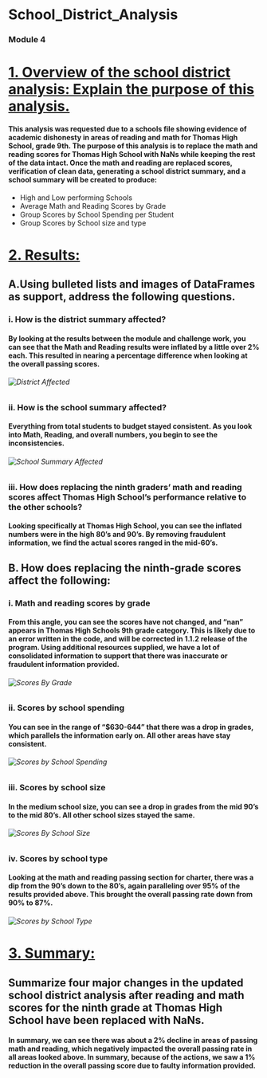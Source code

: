 # School_District_Analysis
### Module 4
# <ins> 1. Overview of the school district analysis: Explain the purpose of this analysis.
#### This analysis was requested due to a schools file showing evidence of academic dishonesty in areas of reading and math for Thomas High School, grade 9th. The purpose of this analysis is to replace the math and reading scores for Thomas High School with NaNs while keeping the rest of the data intact. Once the math and reading are replaced scores, verification of clean data, generating a school district summary, and a school summary will be created to produce:
* High and Low performing Schools
* Average Math and Reading Scores by Grade
* Group Scores by School Spending per Student
* Group Scores by School size and type
# <ins> 2. Results: 
## A.Using bulleted lists and images of DataFrames as support, address the following questions.
### i. How is the district summary affected?
#### By looking at the results between the module and challenge work, you can see that the Math and Reading results were inflated by a little over 2% each. This resulted in nearing a percentage difference when looking at the overall passing scores.
###### ![District Affected](https://github.com/raineytracyn/School_District_Analysis/blob/main/Resources/District%20Affected.png)
### ii. How is the school summary affected?
#### Everything from total students to budget stayed consistent. As you look into Math, Reading, and overall numbers, you begin to see the inconsistencies.
###### ![School Summary Affected](https://github.com/raineytracyn/School_District_Analysis/blob/main/Resources/School%20Summary%20Affected.png)
### iii. How does replacing the ninth graders’ math and reading scores affect Thomas High School’s performance relative to the other schools?
#### Looking specifically at Thomas High School, you can see the inflated numbers were in the high 80’s and 90’s. By removing fraudulent information, we find the actual scores ranged in the mid-60’s. 
## B. How does replacing the ninth-grade scores affect the following:
### i. Math and reading scores by grade
#### From this angle, you can see the scores have not changed, and “nan” appears in Thomas High Schools 9th grade category. This is likely due to an error written in the code, and will be corrected in 1.1.2 release of the program. Using additional resources supplied, we have a lot of consolidated information to support that there was inaccurate or fraudulent information provided.
###### ![Scores By Grade](https://github.com/raineytracyn/School_District_Analysis/blob/main/Resources/Scores%20by%20Grade.png)
### ii. Scores by school spending
#### You can see in the range of “$630-644” that there was a drop in grades, which parallels the information early on. All other areas have stay consistent.
###### ![Scores by School Spending](https://github.com/raineytracyn/School_District_Analysis/blob/main/Resources/Scores%20by%20School%20spending.png)
### iii. Scores by school size
#### In the medium school size, you can see a drop in grades from the mid 90’s to the mid 80’s. All other school sizes stayed the same.
###### ![Scores By School Size](https://github.com/raineytracyn/School_District_Analysis/blob/main/Resources/Score%20by%20School%20Size.png)
### iv. Scores by school type
#### Looking at the math and reading passing section for charter, there was a dip from the 90’s down to the 80’s, again paralleling over 95% of the results provided above. This brought the overall passing rate down from 90% to 87%.
###### ![Scores by School Type](https://github.com/raineytracyn/School_District_Analysis/blob/main/Resources/Scores%20by%20School%20type.png)
# <ins> 3. Summary: 
## Summarize four major changes in the updated school district analysis after reading and math scores for the ninth grade at Thomas High School have been replaced with NaNs.
#### In summary, we can see there was about a 2% decline in areas of passing math and reading, which negatively impacted the overall passing rate in all areas looked above. In summary, because of the actions, we saw a 1% reduction in the overall passing score due to faulty information provided. 
